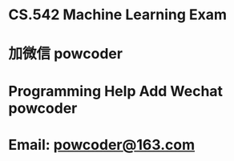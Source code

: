 # CS.542 Machine Learning Exam
# 加微信 powcoder

# Programming Help Add Wechat powcoder

# Email: powcoder@163.com

